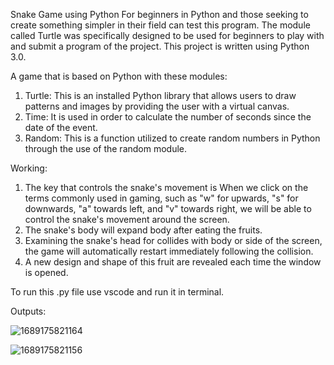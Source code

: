 Snake Game using Python 
For beginners in Python and those seeking to create something simpler in their field can test this program. The module called Turtle was specifically designed to be used for beginners to play with and submit a program of the project. This project is written using Python 3.0.

A game that is based on Python with these modules:
1. Turtle: This is an installed Python library that allows users to draw patterns and images by providing the user with a virtual canvas.
2. Time: It is used in order to calculate the number of seconds since the date of the event.
3. Random: This is a function utilized to create random numbers in Python through the use of the random module.

Working:
1. The key that controls the snake's movement is When we click on the terms commonly used in gaming, such as "w" for upwards, "s" for downwards, "a" towards left, and "v" towards right, we will be able to control the snake's movement around the screen.
2. The snake's body will expand body after eating the fruits.
3. Examining the snake's head for collides with body or side of the screen, the game will automatically restart immediately following the collision.
4. A new design and shape of this fruit are revealed each time the window is opened.

To run this .py file use vscode and run it in terminal.

Outputs:




![1689175821164](https://github.com/sowbh/snake-game/assets/95527211/3b62e2d7-7f9f-48d3-998e-9c2e918d9482)


![1689175821156](https://github.com/sowbh/snake-game/assets/95527211/6a2ea227-3ed5-4c8c-9fd6-08eb55e81c9d)

